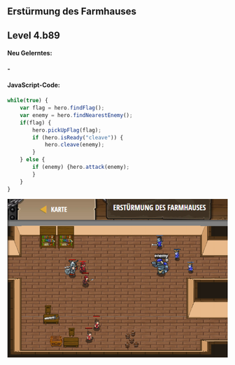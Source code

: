 ## **Erstürmung des Farmhauses**
## Level 4.b89

#### Neu Gelerntes:
<b>-</b>

[comment]: <> (Was wurde gelernt und wie funktioniert die Technik?)

#### JavaScript-Code:
```js
while(true) {
    var flag = hero.findFlag();
    var enemy = hero.findNearestEnemy();
    if(flag) {
        hero.pickUpFlag(flag);
        if (hero.isReady("cleave")) {
            hero.cleave(enemy);
        }
    } else {
        if (enemy) {hero.attack(enemy);
        }
    }
}
```
![image](lvl4_b89.png)
